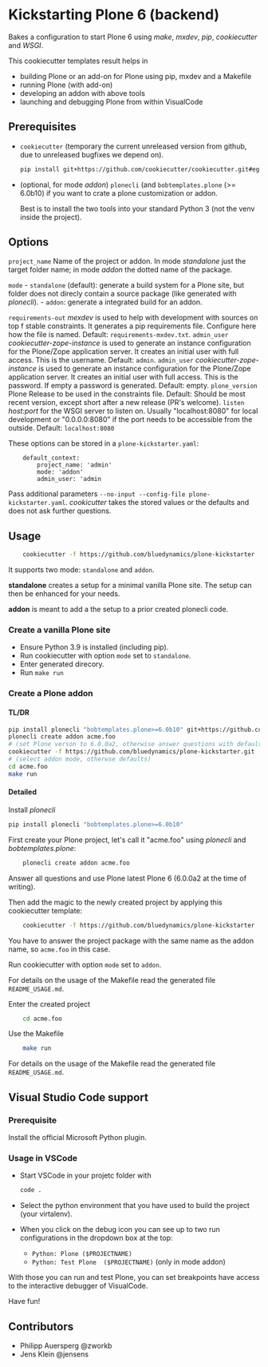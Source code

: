 # Kickstarting Plone 6 (backend)

Bakes a configuration to start Plone 6 using *make*, *mxdev*, *pip*, *cookiecutter* and *WSGI*.

This cookiecutter templates result helps in

- building Plone or an add-on for Plone using pip, mxdev and a Makefile
- running Plone (with add-on)
- developing an addon with above tools
- launching and debugging Plone from within VisualCode

## Prerequisites

- `cookiecutter` (temporary the current unreleased version from github, due to unreleased bugfixes we depend on).

  ```bash
  pip install git+https://github.com/cookiecutter/cookiecutter.git#egg=cookiecutter
  ```

- (optional, for mode *addon*) `plonecli` (and `bobtemplates.plone` (>= 6.0b10) if you want to crate a plone customization or addon.

  Best is to install the two tools into your standard Python 3 (not the venv inside the project).

## Options

`project_name`
    Name of the project or addon.
    In mode *standalone* just the target folder name;
    in mode *addon* the dotted name of the package.

`mode`
    - `standalone` (default): generate a build system for a Plone site,
      but folder does not direcly contain a source package (like generated with *plonecli*).
    - `addon`: generate a integrated build for an addon.

`requirements-out`
    *mexdev* is used to help with development with sources on top f stable constraints.
    It generates a pip requirements file.
    Configure here how the file is named.
    Default: `requirements-mxdev.txt`.
`admin_user`
    *cookiecutter-zope-instance* is used to generate an instance configuration for the Plone/Zope application server.
    It creates an initial user with full access.
    This is the username.
    Default: `admin`.
`admin_user`
    *cookiecutter-zope-instance* is used to generate an instance configuration for the Plone/Zope application server.
    It creates an initial user with full access.
    This is the password.
    If empty a password is generated.
    Default: empty.
`plone_version`
    Plone Release to be used in the constraints file.
    Default: Should be most recent version, except short after a new release (PR's welcome).
`listen`
    *host:port* for the WSGI server to listen on.
    Usually "localhost:8080" for local development or "0.0.0.0:8080" if the port needs to be accessible from the outside.
    Default: `localhost:8080`

These options can be stored in a `plone-kickstarter.yaml`:

```YML
    default_context:
        project_name: 'admin'
        mode: 'addon'
        admin_user: 'admin
```

Pass additional parameters `--no-input --config-file plone-kickstarter.yaml`.
*cookicutter* takes the stored values or the defaults and does not ask further questions.

## Usage

```bash
    cookiecutter -f https://github.com/bluedynamics/plone-kickstarter
```

It supports two mode: ``standalone`` and ``addon``.

**standalone** creates a setup for a minimal vanilla Plone site.
The setup can then be enhanced for your needs.

**addon** is meant to add a the setup to a prior created plonecli code.

### Create a vanilla Plone site

- Ensure Python 3.9 is installed (including pip).
- Run cookiecutter with option `mode` set to ``standalone``.
- Enter generated direcory.
- Run ``make run``

### Create a Plone addon

#### TL/DR

```bash
pip install plonecli "bobtemplates.plone>=6.0b10" git+https://github.com/cookiecutter/cookiecutter.git#egg=cookiecutter
plonecli create addon acme.foo
# (set Plone verson to 6.0.0a2, otherwise answer questions with defaults)
cookiecutter -f https://github.com/bluedynamics/plone-kickstarter.git
# (select addon mode, otherwse defaults)
cd acme.foo
make run
```

#### Detailed

Install *plonecli*

```bash
pip install plonecli "bobtemplates.plone>=6.0b10"
```

First create your Plone project, let's call it "acme.foo" using *plonecli* and *bobtemplates.plone*:

```bash
    plonecli create addon acme.foo
```

Answer all questions and use Plone latest Plone 6 (6.0.0a2 at the time of writing).

Then add the magic to the newly created project by applying this cookiecutter template:

```bash
    cookiecutter -f https://github.com/bluedynamics/plone-kickstarter
```

You have to answer the project package with the same name as the addon name, so `acme.foo` in this case.

Run cookiecutter with option `mode` set to ``addon``.

For details on the usage of the Makefile read the generated file `README_USAGE.md`.

Enter the created project

```bash
    cd acme.foo
```

Use the Makefile

```bash
    make run
```

For details on the usage of the Makefile read the generated file `README_USAGE.md`.

## Visual Studio Code support

### Prerequisite

Install the official Microsoft Python plugin.

### Usage in VSCode

- Start VSCode in your projetc folder with

  ```bash
  code .
  ```

- Select the python environment that you have used to build the project (your virtalenv).

- When you click on the debug icon you can see up to two run configurations in the dropdown box at the top:

  - `Python: Plone ($PROJECTNAME)`
  - `Python: Test Plone  ($PROJECTNAME)` (only in mode addon)

With those you can run and test Plone, you can set breakpoints have access to the interactive debugger of VisualCode.

Have fun!

## Contributors

- Philipp Auersperg @zworkb
- Jens Klein @jensens
